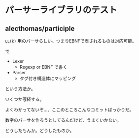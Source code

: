# パーサーライブラリのテスト

## alecthomas/participle

`LL(k)` 用のパーサらしい。つまりEBNFで表されるものは対応可能。

で

* Lexer
    * Regexp or EBNF で書く
* Parser
    * タグ付き構造体にマッピング

という方法か。

いくつか写経する。

よくわかってないぞ...、ここのところこんなコミットばっかりだ。

数字のパーサを作ろうとしてるんだけど、うまくいかない。

どうしたもんか。どうしたものか。
